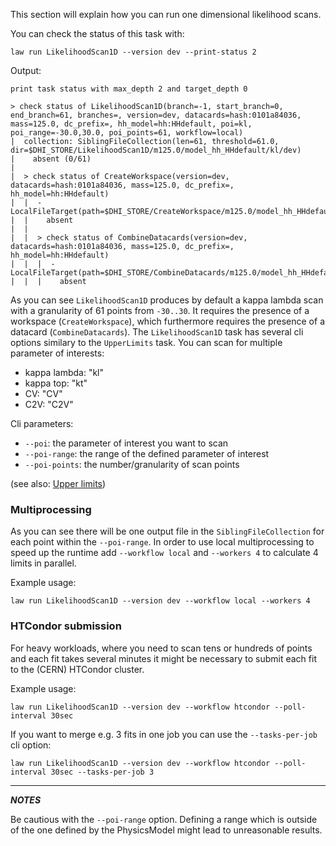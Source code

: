 This section will explain how you can run one dimensional likelihood scans.

You can check the status of this task with:

```shell
law run LikelihoodScan1D --version dev --print-status 2
```
Output:
```shell
print task status with max_depth 2 and target_depth 0

> check status of LikelihoodScan1D(branch=-1, start_branch=0, end_branch=61, branches=, version=dev, datacards=hash:0101a84036, mass=125.0, dc_prefix=, hh_model=hh:HHdefault, poi=kl, poi_range=-30.0,30.0, poi_points=61, workflow=local)
|  collection: SiblingFileCollection(len=61, threshold=61.0, dir=$DHI_STORE/LikelihoodScan1D/m125.0/model_hh_HHdefault/kl/dev)
|    absent (0/61)
|
|  > check status of CreateWorkspace(version=dev, datacards=hash:0101a84036, mass=125.0, dc_prefix=, hh_model=hh:HHdefault)
|  |  - LocalFileTarget(path=$DHI_STORE/CreateWorkspace/m125.0/model_hh_HHdefault/dev/workspace.root)
|  |    absent
|  |
|  |  > check status of CombineDatacards(version=dev, datacards=hash:0101a84036, mass=125.0, dc_prefix=, hh_model=hh:HHdefault)
|  |  |  - LocalFileTarget(path=$DHI_STORE/CombineDatacards/m125.0/model_hh_HHdefault/dev/datacard.txt)
|  |  |    absent
```

As you can see `LikelihoodScan1D` produces by default a kappa lambda scan with a granularity of 61 points from `-30..30`. It requires the presence of a workspace (`CreateWorkspace`), which furthermore requires the presence of a datacard (`CombineDatacards`). The `LikelihoodScan1D` task has several cli options similary to the `UpperLimits` task. You can scan for multiple parameter of interests:

- kappa lambda: "kl"
- kappa top: "kt"
- CV: "CV"
- C2V: "C2V"

Cli parameters:

- `--poi`: the parameter of interest you want to scan
- `--poi-range`: the range of the defined parameter of interest
- `--poi-points`: the number/granularity of scan points

(see also: [Upper limits](limits.md))


### Multiprocessing
As you can see there will be one output file in the `SiblingFileCollection` for each point within the `--poi-range`. In order to use local multiprocessing to speed up the runtime add `--workflow local` and `--workers 4` to calculate 4 limits in parallel.

Example usage:
```shell
law run LikelihoodScan1D --version dev --workflow local --workers 4
```


### HTCondor submission
For heavy workloads, where you need to scan tens or hundreds of points and each fit takes several minutes it might be necessary to submit each fit to the (CERN) HTCondor cluster.

Example usage:
```shell
law run LikelihoodScan1D --version dev --workflow htcondor --poll-interval 30sec
```

If you want to merge e.g. 3 fits in one job you can use the `--tasks-per-job` cli option:
```shell
law run LikelihoodScan1D --version dev --workflow htcondor --poll-interval 30sec --tasks-per-job 3
```

---
**_NOTES_**

Be cautious with the `--poi-range` option. Defining a range which is outside of the one defined by the PhysicsModel might lead to unreasonable results.
